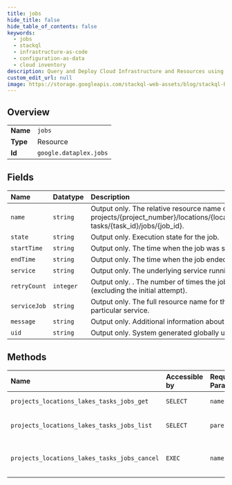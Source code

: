 ```yaml
---
title: jobs
hide_title: false
hide_table_of_contents: false
keywords:
  - jobs
  - stackql
  - infrastructure-as-code
  - configuration-as-data
  - cloud inventory
description: Query and Deploy Cloud Infrastructure and Resources using SQL
custom_edit_url: null
image: https://storage.googleapis.com/stackql-web-assets/blog/stackql-blog-post-featured-image.png
---
```

  
    

## Overview
<table><tbody>
<tr><td><b>Name</b></td><td><code>jobs</code></td></tr>
<tr><td><b>Type</b></td><td>Resource</td></tr>
<tr><td><b>Id</b></td><td><code>google.dataplex.jobs</code></td></tr>
</tbody></table>

## Fields
| Name | Datatype | Description |
|:-----|:---------|:------------|
| `name` | `string` | Output only. The relative resource name of the job, of the form: projects/{project_number}/locations/{location_id}/lakes/{lake_id}/ tasks/{task_id}/jobs/{job_id}. |
| `state` | `string` | Output only. Execution state for the job. |
| `startTime` | `string` | Output only. The time when the job was started. |
| `endTime` | `string` | Output only. The time when the job ended. |
| `service` | `string` | Output only. The underlying service running a job. |
| `retryCount` | `integer` | Output only. . The number of times the job has been retried (excluding the initial attempt). |
| `serviceJob` | `string` | Output only. The full resource name for the job run under a particular service. |
| `message` | `string` | Output only. Additional information about the current state. |
| `uid` | `string` | Output only. System generated globally unique ID for the job. |
## Methods
| Name | Accessible by | Required Params | Description |
|:-----|:--------------|:----------------|:------------|
| `projects_locations_lakes_tasks_jobs_get` | `SELECT` | `name` | Get job resource. |
| `projects_locations_lakes_tasks_jobs_list` | `SELECT` | `parent` | Lists Jobs under the given task. |
| `projects_locations_lakes_tasks_jobs_cancel` | `EXEC` | `name` | Cancel jobs running for the task resource. |
